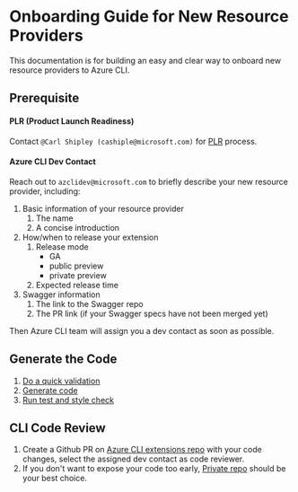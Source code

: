 Onboarding Guide for New Resource Providers
=========================

This documentation is for building an easy and clear way to onboard new resource providers to Azure CLI.

## Prerequisite

#### PLR (Product Launch Readiness)

Contact `@Carl Shipley (cashiple@microsoft.com)` for [PLR](http://aka.ms/plrcriteria) process.

#### Azure CLI Dev Contact

Reach out to `azclidev@microsoft.com` to briefly describe your new resource provider, including:
1. Basic information of your resource provider
    1. The name
    2. A concise introduction
2. How/when to release your extension
    1. Release mode
        * GA
        * public preview
        * private preview
    2. Expected release time
3. Swagger information
    1. The link to the Swagger repo
    2. The PR link (if your Swagger specs have not been merged yet)
    
Then Azure CLI team will assign you a dev contact as soon as possible.

## Generate the Code

1. [Do a quick validation](https://github.com/Azure/autorest.az/blob/master/doc/00-onboarding-guide.md#step-2-quick-validation)
2. [Generate code](https://github.com/Azure/autorest.az/blob/master/doc/00-onboarding-guide.md#step-3-generate-code-and-give-it-a-try)
3. [Run test and style check](https://github.com/Azure/autorest.az/blob/master/doc/00-onboarding-guide.md#step-4-run-test-and-style-check)

## CLI Code Review

1. Create a Github PR on [Azure CLI extensions repo](https://github.com/Azure/azure-cli-extensions) with your code changes, select the assigned dev contact as code reviewer.
2. If you don't want to expose your code too early, [Private repo](https://github.com/Azure/azure-cli-extensions-pr) should be your best choice.
